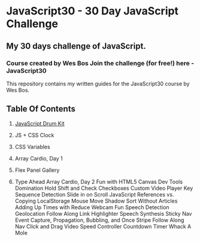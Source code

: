 # JavaScript30 - 30 Day JavaScript Challenge

## My 30 days challenge of JavaScript.


### Course created by Wes Bos Join the challenge (for free!) here - JavaScript30

This repository contains my written guides for the JavaScript30 course by Wes Bos.

## Table Of Contents

1. [JavaScript Drum Kit](https://github.com/LeilanNaeimi/JavaScript30/tree/main/01%20-%20JavaScript%20Drum%20Kit)

2. JS + CSS Clock

3. CSS Variables
4. Array Cardio, Day 1
5. Flex Panel Gallery
6. Type Ahead
Array Cardio, Day 2
Fun with HTML5 Canvas
Dev Tools Domination
Hold Shift and Check Checkboxes
Custom Video Player
Key Sequence Detection
Slide in on Scroll
JavaScript References vs. Copying
LocalStorage
Mouse Move Shadow
Sort Without Articles
Adding Up Times with Reduce
Webcam Fun
Speech Detection
Geolocation
Follow Along Link Highlighter
Speech Synthesis
Sticky Nav
Event Capture, Propagation, Bubbling, and Once
Stripe Follow Along Nav
Click and Drag
Video Speed Controller
Countdown Timer
Whack A Mole
